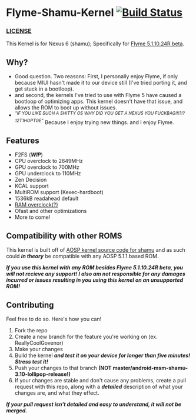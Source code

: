 # Flyme-Shamu-Kernel [![Build Status](https://travis-ci.org/ryanguy426/Flyme-Shamu-Kernel.svg?branch=android-msm-shamu-3.10-lollipop-release)](https://travis-ci.org/ryanguy426/Flyme-Shamu-Kernel)
### [LICENSE](https://raw.githubusercontent.com/ryanguy426/Flyme-Shamu-Kernel/android-msm-shamu-3.10-lollipop-release/LICENSE)

This Kernel is for Nexus 6 (shamu); Specifically for [Flyme 5.1.10.24R beta](http://flyme.cn/firmwarelist-33.html#6).

## Why?

* Good question. Two reasons: First, I personally enjoy Flyme, if only because MIUI hasn't made it to our device still (I've tried porting it, and get stuck in a bootloop).
* and second, the kernels I've tried to use with Flyme 5 have caused a bootloop of optimizing apps. This kernel doesn't have that issue, and allows the ROM to boot up without issues.
* <sup>*"IF YOU LIKE SUCH A SHITTY OS WHY DID YOU GET A NEXUS YOU FUCKBAG!!!?!?12T1HOPTGE"*</sup> Because I enjoy trying new things. and I enjoy Flyme.

## Features

* F2FS (***WIP***)
* CPU overclock to 2649MHz
* GPU overclock to 700MHz
* GPU underclock to 110MHz
* Zen Decision
* KCAL support
* MultiROM support (Kexec-hardboot)
* 1536kB readahead default
* [RAM overclock(?)](https://github.com/ryanguy426/Flyme-Shamu-Kernel/commit/5ee8d1353a5d267e60a3c99e78a43e76d6fc289d)
* Ofast and other optimizations
* More to come!

## Compatibility with other ROMS

This kernel is built off of [AOSP kernel source code for shamu](https://android.googlesource.com/kernel/msm.git/+/android-msm-shamu-3.10-lollipop-release) and as such could ***in theory*** be compatible with any AOSP 5.1.1 based ROM.

***If you use this kernel with any ROM besides Flyme 5.1.10.24R beta, you will not recieve any support! I also am not responsible for any damages incurred or issues resulting in you using this kernel on an unsupported ROM!***

## Contributing

Feel free to do so. Here's how you can!

1. Fork the repo
2. Create a new branch for the feature you're working on (ex. ReallyCoolGovenor)
3. Make your changes
4. Build the kernel ***and test it on your device for longer than five minutes! Stress test it!***
5. Push your changes to that branch **(NOT master/android-msm-shamu-3.10-lollipop-release!)**
6. If your changes are stable and don't cause any problems, create a pull request with this repo, along with a ***detailed*** description of what your changes are, and what they effect.

 ***If your pull request isn't detailed and easy to understand, it will not be merged.***
